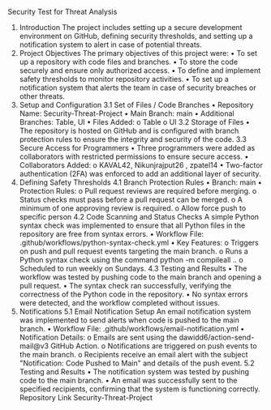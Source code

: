 Security Test for Threat Analysis
1. Introduction
The project includes setting up a secure development environment on GitHub, defining security thresholds, and setting up a notification system to alert in case of potential threats.
2. Project Objectives
The primary objectives of this project were:
•
To set up a repository with code files and branches.
•
To store the code securely and ensure only authorized access.
•
To define and implement safety thresholds to monitor repository activities.
•
To set up a notification system that alerts the team in case of security breaches or other threats.
3. Setup and Configuration
3.1 Set of Files / Code Branches
•
Repository Name: Security-Threat-Project
•
Main Branch: main
•
Additional Branches: Table, UI
•
Files Added:
o
Table
o
UI
3.2 Storage of Files
•
The repository is hosted on GitHub and is configured with branch protection rules to ensure the integrity and security of the code.
3.3 Secure Access for Programmers
•
Three programmers were added as collaborators with restricted permissions to ensure secure access.
•
Collaborators Added:
o
KAVAL42, Nikunjrajput26 , zpatel14
•
Two-factor authentication (2FA) was enforced to add an additional layer of security.
4. Defining Safety Thresholds
4.1 Branch Protection Rules
•
Branch: main
•
Protection Rules:
o
Pull request reviews are required before merging.
o
Status checks must pass before a pull request can be merged.
o
A minimum of one approving review is required.
o
Allow force push to specific person
4.2 Code Scanning and Status Checks
A simple Python syntax check was implemented to ensure that all Python files in the repository are free from syntax errors.
•
Workflow File: .github/workflows/python-syntax-check.yml
•
Key Features:
o
Triggers on push and pull request events targeting the main branch.
o
Runs a Python syntax check using the command python -m compileall ..
o
Scheduled to run weekly on Sundays.
4.3 Testing and Results
•
The workflow was tested by pushing code to the main branch and opening a pull request.
•
The syntax check ran successfully, verifying the correctness of the Python code in the repository.
•
No syntax errors were detected, and the workflow completed without issues.
5. Notifications
5.1 Email Notification Setup
An email notification system was implemented to send alerts when code is pushed to the main branch.
•
Workflow File: .github/workflows/email-notification.yml
•
Notification Details:
o
Emails are sent using the dawidd6/action-send-mail@v3 GitHub Action.
o
Notifications are triggered on push events to the main branch.
o
Recipients receive an email alert with the subject "Notification: Code Pushed to Main" and details of the push event.
5.2 Testing and Results
•
The notification system was tested by pushing code to the main branch.
•
An email was successfully sent to the specified recipients, confirming that the system is functioning correctly.
Repository Link
Security-Threat-Project
